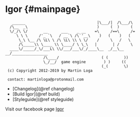 Igor                                    {#mainpage}
====

<!-- language: lang-none -->

       ______                                |\___/|  /\___/\
      /\__  _\                               )     (  )     (
      \/_/\ \/       __      ___    _ __    =\     /==\     /=
         \ \ \     /'_ `\   / __`\ /\`'__\    )   (    )   (
          \_\ \__ /\ \L\ \ /\ \L\ \\ \ \/    /     \   /   \
          /\_____\\ \____ \\ \____/ \ \_\   |       | /     \
      ____\/_____/_\/___L\ \\/___/___\/_/____\__  _/__\__ __/________________
                     /\____/                   ( (       ))
                     \_/__/  game engine        ) )     ((
                                               (_(       \)
     (c) Copyright 2012-2019 by Martin Loga

     contact: martinloga@protonmail.com

 - [Changelog](@ref changelog)
 - [Build Igor](@ref build)
 - [Styleguide](@ref styleguide)
 
 Visit our facebook page [Igor](https://www.facebook.com/IgorThreeD)